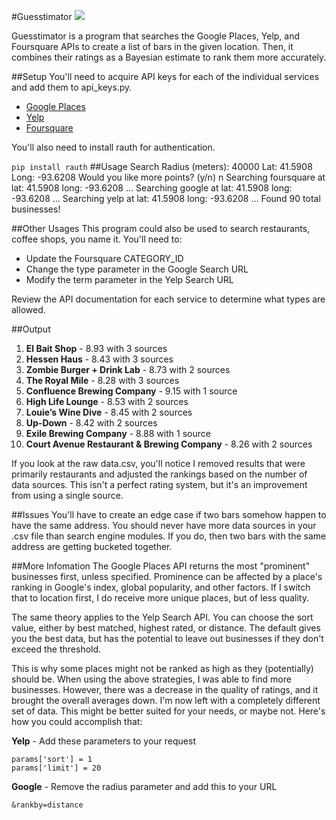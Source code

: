 #Guesstimator
<img src="http://i.imgur.com/JMD7wo4.jpg" />

Guesstimator is a program that searches the Google Places, Yelp, and Foursquare APIs to create a list of bars in the given location. Then, it combines their ratings as a Bayesian estimate to rank them more accurately.

##Setup
You'll need to acquire API keys for each of the individual services and add them to api_keys.py.

- [Google Places](https://developers.google.com/places/web-service/get-api-key)
- [Yelp](https://www.yelp.com/developers/manage_api_keys)
- [Foursquare](https://developer.foursquare.com/)

You'll also need to install rauth for authentication.

`pip install rauth`
##Usage
    Search Radius (meters): 40000
    Lat: 41.5908
    Long: -93.6208
    Would you like more points? (y/n) n
    Searching foursquare at lat: 41.5908 long: -93.6208 ...
    Searching google at lat: 41.5908 long: -93.6208 ...
    Searching yelp at lat: 41.5908 long: -93.6208 ...
    Found 90 total businesses!


##Other Usages
This program could also be used to search restaurants, coffee shops, you name it. You'll need to:

- Update the Foursquare CATEGORY_ID
- Change the type parameter in the Google Search URL
- Modify the term parameter in the Yelp Search URL

Review the API documentation for each service to determine what types are allowed.


##Output

1. **El Bait Shop** - 8.93 with 3 sources
2. **Hessen Haus**  - 8.43 with 3 sources
3. **Zombie Burger + Drink Lab** - 8.73 with 2 sources
4. **The Royal Mile** - 8.28 with 3 sources
5. **Confluence Brewing Company** - 9.15 with 1 source
6. **High Life Lounge** - 8.53 with 2 sources
7. **Louie’s Wine Dive** - 8.45 with 2 sources
8. **Up-Down** - 8.42 with 2 sources
9. **Exile Brewing Company** - 8.88 with 1 source
10. **Court Avenue Restaurant & Brewing Company** - 8.26 with 2 sources

If you look at the raw data.csv, you'll notice I removed results that were primarily restaurants and adjusted the rankings based on the number of data sources. This isn't a perfect rating system, but it's an improvement from using a single source. 

##Issues
You'll have to create an edge case if two bars somehow happen to have the same address. You should never have more data sources in your .csv file than search engine modules. If you do, then two bars with the same address are getting bucketed together.

##More Infomation
The Google Places API returns the most "prominent" businesses first, unless specified. Prominence can be affected by a place's ranking in Google's index, global popularity, and other factors. If I switch that to location first, I do receive more unique places, but of less quality.

The same theory applies to the Yelp Search API. You can choose the sort value, either by best matched, highest rated, or distance. The default gives you the best data, but has the potential to leave out businesses if they don't exceed the threshold.

This is why some places might not be ranked as high as they (potentially) should be. When using the above strategies, I was able to find more businesses. However, there was a decrease in the quality of ratings, and it brought the overall averages down. I'm now left with a completely different set of data. This might be better suited for your needs, or maybe not. Here's how you could accomplish that:

**Yelp** - Add these parameters to your request

    params['sort'] = 1
    params['limit'] = 20
    
**Google** - Remove the radius parameter and add this to your URL

    &rankby=distance